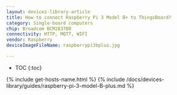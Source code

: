 ```yaml
---
layout: devices-library-article
title: How to connect Raspberry Pi 3 Model B+ to ThingsBoard?
category: Single-board computers
chip: Broadcom BCM2837B0
connectivity: HTTP, MQTT, WIFI
vendor: Raspberry
deviceImageFileName: raspberrypi3bplus.jpg

---
```


* TOC
{:toc}

{% include get-hosts-name.html %}
{% include /docs/devices-library/guides/raspberry-pi-3-model-B-plus.md %}